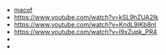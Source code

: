 

- [macof](https://www.youtube.com/watch?v=1p1M75HXZcc)
- https://www.youtube.com/watch?v=kSL9hZUA2Ik
- https://www.youtube.com/watch?v=KndL9IKb8nI
- https://www.youtube.com/watch?v=I9xZupk_PR4
- 
- 

